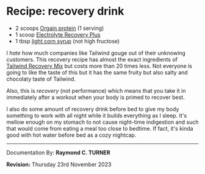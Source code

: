 # Recipe: recovery drink

* 2 scoops [Orgain protein](https://amzn.to/4781kY5) (1 serving)
* 1 scoop [Electrolyte Recovery Plus](https://amzn.to/3FSy8rY)
* 1 tbsp [light corn syrup](https://amzn.to/3QSyRjk) (not high fructose)

I *hate* how much companies like Tailwind gouge out of their unknowing customers. This recovery recipe has almost the exact ingredients of [Tailwind Recovery Mix](https://amzn.to/3uckdut) but costs more than 20 times less. Not everyone is going to like the taste of this but it has the same fruity but also salty and chocolaty taste of Tailwind.

Also, this is *recovery* (not performance) which means that you take it in immediately after a workout when your body is primed to recover best.

I also do some amount of recovery drink before bed to give my body something to work with all night while it builds everything as I sleep. It's mellow enough on my stomach to not cause night-time indigestion and such that would come from eating a meal too close to bedtime. If fact, it's kinda good with hot water before bed as a cozy nightcap.


---

Documentation By: **Raymond C. TURNER**

**Revision:** Thursday 23rd November 2023